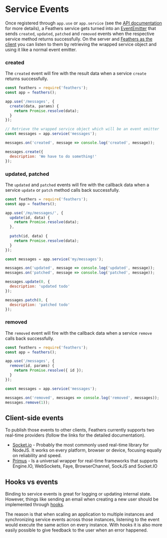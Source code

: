 # Service Events

Once registered through `app.use` or `app.service` (see the [API documentation](api.md) for more details), a Feathers service gets turned into an [EventEmitter](https://nodejs.org/api/events.html) that sends `created`, `updated`, `patched` and `removed` events when the respective service method returns successfully. On the server and [Feathers as the client](../clients/feathers.md) you can listen to them by retrieving the wrapped service object and using it like a normal event emitter.

### created

The `created` event will fire with the result data when a service `create` returns successfully.

```js
const feathers = require('feathers');
const app = feathers();

app.use('/messages', {
  create(data, params) {
    return Promise.resolve(data);
  }
});

// Retrieve the wrapped service object which will be an event emitter
const messages = app.service('messages');

messages.on('created', message => console.log('created', message));

messages.create({
  description: 'We have to do something!'
});
```

### updated, patched

The `updated` and `patched` events will fire with the callback data when a service `update` or `patch` method calls back successfully.

```js
const feathers = require('feathers');
const app = feathers();

app.use('/my/messages/', {
  update(id, data) {
    return Promise.resolve(data);
  },
  
  patch(id, data) {
    return Promise.resolve(data);
  }
});

const messages = app.service('my/messages');

messages.on('updated', message => console.log('updated', message));
messages.on('patched', message => console.log('patched', message));

messages.update(0, {
  description: 'updated todo'
});

messages.patch(0, {
  description: 'patched todo'
});
```

### removed

The `removed` event will fire with the callback data when a service `remove` calls back successfully.

```js
const feathers = require('feathers');
const app = feathers();

app.use('/messages', {
  remove(id, params) {
    return Promise.resolve({ id });
  }
});

const messages = app.service('messages');

messages.on('removed', messages => console.log('removed', messages));
messages.remove(1));
```

## Client-side events

To publish those events to other clients, Feathers currently supports two real-time providers (follow the links for the detailed documentation).

* [Socket.io](socket-io.md) - Probably the most commonly used real-time library for NodeJS. It works on every platform, browser or device, focusing equally on reliability and speed.
* [Primus](primus.md) - Is a universal wrapper for real-time frameworks that supports Engine.IO, WebSockets, Faye, BrowserChannel, SockJS and Socket.IO

## Hooks vs events

Binding to service events is great for logging or updating internal state. However, things like sending an email when creating a new user should be implemented through [hooks](../hooks/readme.md).

The reason is that when scaling an application to multiple instances and synchronizing service events across those instances, listening to the event would execute the same action on every instance. With hooks it is also more easily possible to give feedback to the user when an error happened.
